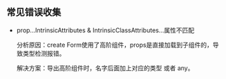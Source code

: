 ## 常见错误收集

* prop...IntrinsicAttributes & IntrinsicClassAttributes...属性不匹配

  分析原因：create Form使用了高阶组件，props是直接加载到子组件的，导致类型检测报错。

  解决方案：导出高阶组件时，名字后面加上对应的类型 或者 any。

